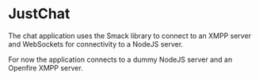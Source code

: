 JustChat
========

The chat application uses the Smack library to connect to an XMPP server and WebSockets for connectivity to a NodeJS server.

For now the application connects to a dummy NodeJS server and an Openfire XMPP server.
